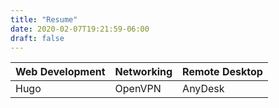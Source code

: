```yaml
---
title: "Resume"
date: 2020-02-07T19:21:59-06:00
draft: false
---
```

| Web Development | Networking | Remote Desktop |
| ---------------------- | ---------------------- | ---------------------- |
| Hugo | OpenVPN | AnyDesk |

<!--stackedit_data:
eyJoaXN0b3J5IjpbLTE2NzIxNTE3NTNdfQ==
-->